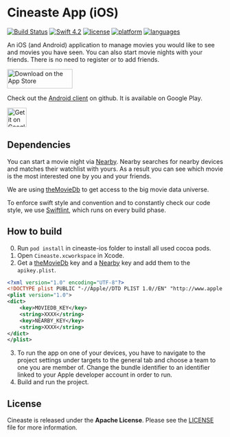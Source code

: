 # Cineaste App (iOS)

[![Build Status](https://travis-ci.org/spacepandas/cineaste-ios.svg?branch=master)](https://travis-ci.org/spacepandas/cineaste-ios.svg?branch=master)
[![Swift 4.2](https://img.shields.io/badge/Swift-4.2-orange.svg)](https://swift.org)
[![license](https://img.shields.io/badge/license-Apache-lightgrey.svg)](https://github.com/spacepandas/cineaste-ios/blob/master/LICENSE)
[![platform](https://img.shields.io/badge/platform-iOS_10+-lightgrey.svg)](https://img.shields.io/badge/platform-iOS_10+-lightgrey.svg)
[![languages](https://img.shields.io/badge/languages-en,_de-lightgrey.svg)](https://img.shields.io/badge/languages-en,_de-lightgrey.svg)

An iOS (and Android) application to manage movies you would like to see and movies you have seen.
You can also start movie nights with your friends. There is no need to register or to add friends.

<a href='https://itunes.apple.com/us/app/cineaste-app/id1402748020'><img alt='Download on the App Store' img src='https://linkmaker.itunes.apple.com/assets/shared/badges/en-us/appstore-lrg.svg' width="152" height="45"/></a>

Check out the [Android client](https://github.com/spacepandas/cineaste-android) on github. It is available on Google Play.

<a href='https://play.google.com/store/apps/details?id=de.cineaste.android&pcampaignid=MKT-Other-global-all-co-prtnr-py-PartBadge-Mar2515-1'><img alt='Get it on Google Play' src='https://play.google.com/intl/en_us/badges/images/apps/en-play-badge.png' height="45px"/></a>

## Dependencies

You can start a movie night via [Nearby][nearbyLink]. Nearby searches for nearby devices and matches their watchlist with yours.
As a result you can see which movie is the most interested one by you and your friends.

We are using [theMovieDb][theMovieDb] to get access to the big movie data universe.

To enforce swift style and convention and to constantly check our code style, we use [Swiftlint](https://github.com/realm/SwiftLint), which runs on every build phase.

## How to build

0. Run `pod install` in cineaste-ios folder to install all used cocoa pods.
1. Open `Cineaste.xcworkspace` in Xcode.
2. Get a [theMovieDb][theMovieDb] key and a [Nearby][nearbyLink] key and add them to the `apikey.plist`.

```xml 
<?xml version="1.0" encoding="UTF-8"?>
<!DOCTYPE plist PUBLIC "-//Apple//DTD PLIST 1.0//EN" "http://www.apple.com/DTDs/PropertyList-1.0.dtd">
<plist version="1.0">
<dict>
	<key>MOVIEDB_KEY</key>
	<string>XXXX</string>
	<key>NEARBY_KEY</key>
	<string>XXXX</string>
</dict>
</plist>
```

3. To run the app on one of your devices, you have to navigate to the project settings under targets to the general tab and choose a team to one you are member of. Change the bundle identifier to an identifier linked to your Apple developer account in order to run.
4. Build and run the project.

## License

Cineaste is released under the **Apache License**. Please see the [LICENSE](https://github.com/spacepandas/cineaste-ios/blob/master/LICENSE) file for more information.

[nearbyLink]: https://developers.google.com/nearby/messages/overview
[theMovieDb]: https://www.themoviedb.org/
